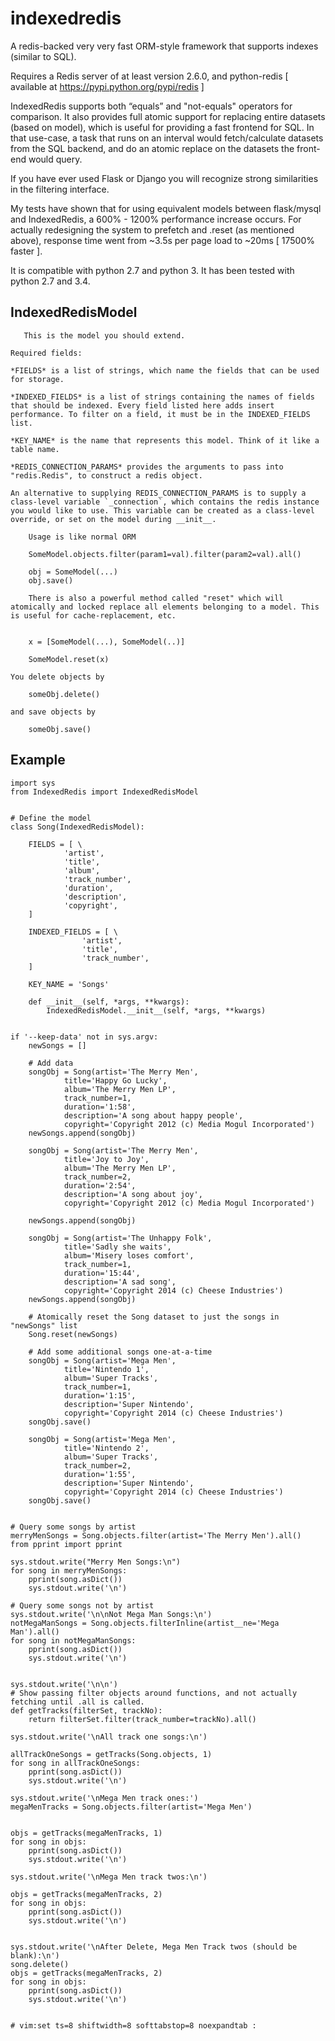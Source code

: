 indexedredis
============

A redis-backed very very fast ORM-style framework that supports indexes (similar to SQL).

Requires a Redis server of at least version 2.6.0, and python-redis [ available at https://pypi.python.org/pypi/redis ]

IndexedRedis supports both “equals” and "not-equals" operators for comparison. It also provides full atomic support for replacing entire datasets (based on model), which is useful for providing a fast frontend for SQL. In that use-case, a task that runs on an interval would fetch/calculate datasets from the SQL backend, and do an atomic replace on the datasets the front-end would query.

If you have ever used Flask or Django you will recognize strong similarities in the filtering interface. 

My tests have shown that for using equivalent models between flask/mysql and IndexedRedis, a 600% - 1200% performance increase occurs. For actually redesigning the system to prefetch and .reset (as mentioned above), response time went from ~3.5s per page load to ~20ms [ 17500% faster ].

It is compatible with python 2.7 and python 3. It has been tested with python 2.7 and 3.4.


IndexedRedisModel
-----------------

	   This is the model you should extend.

	Required fields:

	*FIELDS* is a list of strings, which name the fields that can be used for storage.

	*INDEXED_FIELDS* is a list of strings containing the names of fields that should be indexed. Every field listed here adds insert performance. To filter on a field, it must be in the INDEXED_FIELDS list.

	*KEY_NAME* is the name that represents this model. Think of it like a table name.

	*REDIS_CONNECTION_PARAMS* provides the arguments to pass into "redis.Redis", to construct a redis object.

	An alternative to supplying REDIS_CONNECTION_PARAMS is to supply a class-level variable `_connection`, which contains the redis instance you would like to use. This variable can be created as a class-level override, or set on the model during __init__. 

		Usage is like normal ORM

		SomeModel.objects.filter(param1=val).filter(param2=val).all()

		obj = SomeModel(...)
		obj.save()

		There is also a powerful method called "reset" which will atomically and locked replace all elements belonging to a model. This is useful for cache-replacement, etc.


		x = [SomeModel(...), SomeModel(..)]

		SomeModel.reset(x)

	You delete objects by

		someObj.delete()

	and save objects by

		someObj.save()
		
Example
-------

	import sys
	from IndexedRedis import IndexedRedisModel


	# Define the model
	class Song(IndexedRedisModel):
		
		FIELDS = [ \
				'artist',
				'title',
				'album',
				'track_number',
				'duration',
				'description',
				'copyright',
		]

		INDEXED_FIELDS = [ \
					'artist',
					'title',
					'track_number',
		]

		KEY_NAME = 'Songs'

		def __init__(self, *args, **kwargs):
			IndexedRedisModel.__init__(self, *args, **kwargs)


	if '--keep-data' not in sys.argv:
		newSongs = []

		# Add data
		songObj = Song(artist='The Merry Men',
				title='Happy Go Lucky',
				album='The Merry Men LP',
				track_number=1,
				duration='1:58',
				description='A song about happy people',
				copyright='Copyright 2012 (c) Media Mogul Incorporated')
		newSongs.append(songObj)

		songObj = Song(artist='The Merry Men',
				title='Joy to Joy',
				album='The Merry Men LP',
				track_number=2,
				duration='2:54',
				description='A song about joy',
				copyright='Copyright 2012 (c) Media Mogul Incorporated')

		newSongs.append(songObj)

		songObj = Song(artist='The Unhappy Folk',
				title='Sadly she waits',
				album='Misery loses comfort',
				track_number=1,
				duration='15:44',
				description='A sad song',
				copyright='Copyright 2014 (c) Cheese Industries')
		newSongs.append(songObj)

		# Atomically reset the Song dataset to just the songs in "newSongs" list
		Song.reset(newSongs)

		# Add some additional songs one-at-a-time
		songObj = Song(artist='Mega Men',
				title='Nintendo 1',
				album='Super Tracks',
				track_number=1,
				duration='1:15',
				description='Super Nintendo',
				copyright='Copyright 2014 (c) Cheese Industries')
		songObj.save()

		songObj = Song(artist='Mega Men',
				title='Nintendo 2',
				album='Super Tracks',
				track_number=2,
				duration='1:55',
				description='Super Nintendo',
				copyright='Copyright 2014 (c) Cheese Industries')
		songObj.save()


	# Query some songs by artist
	merryMenSongs = Song.objects.filter(artist='The Merry Men').all()
	from pprint import pprint

	sys.stdout.write("Merry Men Songs:\n")
	for song in merryMenSongs:
		pprint(song.asDict())
		sys.stdout.write('\n')

	# Query some songs not by artist
	sys.stdout.write('\n\nNot Mega Man Songs:\n')
	notMegaManSongs = Song.objects.filterInline(artist__ne='Mega Man').all()
	for song in notMegaManSongs:
		pprint(song.asDict())
		sys.stdout.write('\n')


	sys.stdout.write('\n\n')
	# Show passing filter objects around functions, and not actually fetching until .all is called.
	def getTracks(filterSet, trackNo):
		return filterSet.filter(track_number=trackNo).all()

	sys.stdout.write('\nAll track one songs:\n')

	allTrackOneSongs = getTracks(Song.objects, 1)
	for song in allTrackOneSongs:
		pprint(song.asDict())
		sys.stdout.write('\n')

	sys.stdout.write('\nMega Men track ones:')
	megaMenTracks = Song.objects.filter(artist='Mega Men')


	objs = getTracks(megaMenTracks, 1)
	for song in objs:
		pprint(song.asDict())
		sys.stdout.write('\n')

	sys.stdout.write('\nMega Men track twos:\n')

	objs = getTracks(megaMenTracks, 2)
	for song in objs:
		pprint(song.asDict())
		sys.stdout.write('\n')


	sys.stdout.write('\nAfter Delete, Mega Men Track twos (should be blank):\n')
	song.delete()
	objs = getTracks(megaMenTracks, 2)
	for song in objs:
		pprint(song.asDict())
		sys.stdout.write('\n')


	# vim:set ts=8 shiftwidth=8 softtabstop=8 noexpandtab :

